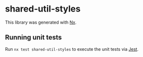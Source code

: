 # shared-util-styles

This library was generated with [Nx](https://nx.dev).

## Running unit tests

Run `nx test shared-util-styles` to execute the unit tests via [Jest](https://jestjs.io).
